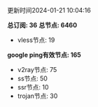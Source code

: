 更新时间2024-01-21 10:04:16

**总订阅: 36**
**总节点: 6460**
- vless节点: 19

**google ping有效节点: 165**
- v2ray节点: 75
- ss节点: 50
- ssr节点: 10
- trojan节点: 30

